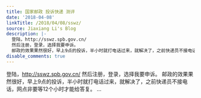 ```yaml
---
title: 国家邮政 投诉快递 测评
date: '2018-04-08'
linkTitle: /2018/04/08/sswz/
source: Jiaxiang Li's Blog
description: |-
  登陆，http://sswz.spb.gov.cn/
  然后注册，登录，选择我要申诉。
  邮政的效果果然很好，早上9点的投诉，半小时就打电话过来，就解决了，之前快递员不接电话，网点非要等12个小时才能给答复。 ...
disable_comments: true
---
```

登陆，http://sswz.spb.gov.cn/
然后注册，登录，选择我要申诉。
邮政的效果果然很好，早上9点的投诉，半小时就打电话过来，就解决了，之前快递员不接电话，网点非要等12个小时才能给答复。 ...